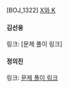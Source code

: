 [BOJ_1322] [X와 K](https://www.acmicpc.net/problem/1322)<br>

#### 김선웅
링크: [문제 풀이 링크]

#### 정의진 
링크: [문제 풀이 링크](https://github.com/uijin-j/algorithm-coding-test/tree/main/%EB%B0%B1%EC%A4%80/Gold/1322.%E2%80%85X%EC%99%80%E2%80%85K)
